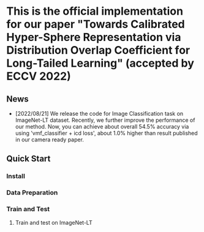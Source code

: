 # This is the official implementation  for our paper "Towards Calibrated Hyper-Sphere Representation via Distribution Overlap Coefficient for Long-Tailed Learning" (accepted by ECCV 2022)

## News
- [2022/08/21] We release the code for Image Classification task on ImageNet-LT dataset. Recently, we further improve the performance of our method. Now, you can achieve about overall 54.5% accuracy via using 'vmf_classifier + icd loss', about 1.0% higher than result published in our camera ready paper.

## Quick Start

### Install

### Data Preparation

### Train and Test

1. Train and test on ImageNet-LT

